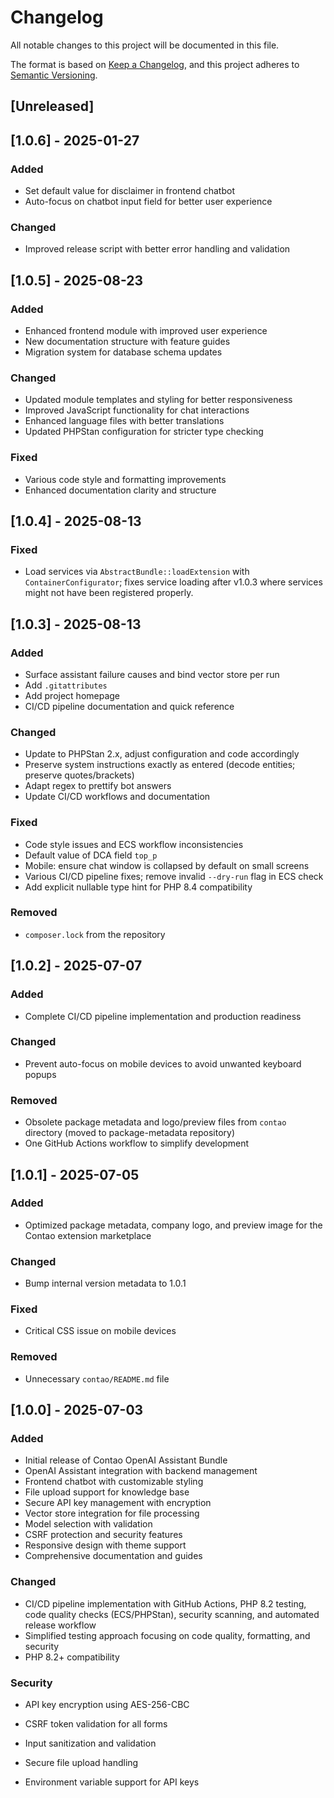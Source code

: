 # Changelog

All notable changes to this project will be documented in this file.

The format is based on [Keep a Changelog](https://keepachangelog.com/en/1.0.0/),
and this project adheres to [Semantic Versioning](https://semver.org/spec/v2.0.0.html).

## [Unreleased]

## [1.0.6] - 2025-01-27

### Added
- Set default value for disclaimer in frontend chatbot
- Auto-focus on chatbot input field for better user experience

### Changed
- Improved release script with better error handling and validation

## [1.0.5] - 2025-08-23

### Added
- Enhanced frontend module with improved user experience
- New documentation structure with feature guides
- Migration system for database schema updates

### Changed
- Updated module templates and styling for better responsiveness
- Improved JavaScript functionality for chat interactions
- Enhanced language files with better translations
- Updated PHPStan configuration for stricter type checking

### Fixed
- Various code style and formatting improvements
- Enhanced documentation clarity and structure

## [1.0.4] - 2025-08-13

### Fixed
- Load services via `AbstractBundle::loadExtension` with `ContainerConfigurator`; fixes service loading after v1.0.3 where services might not have been registered properly.

## [1.0.3] - 2025-08-13

### Added
- Surface assistant failure causes and bind vector store per run
- Add `.gitattributes`
- Add project homepage
- CI/CD pipeline documentation and quick reference

### Changed
- Update to PHPStan 2.x, adjust configuration and code accordingly
- Preserve system instructions exactly as entered (decode entities; preserve quotes/brackets)
- Adapt regex to prettify bot answers
- Update CI/CD workflows and documentation

### Fixed
- Code style issues and ECS workflow inconsistencies
- Default value of DCA field `top_p`
- Mobile: ensure chat window is collapsed by default on small screens
- Various CI/CD pipeline fixes; remove invalid `--dry-run` flag in ECS check
- Add explicit nullable type hint for PHP 8.4 compatibility

### Removed
- `composer.lock` from the repository

## [1.0.2] - 2025-07-07

### Added
- Complete CI/CD pipeline implementation and production readiness

### Changed
- Prevent auto-focus on mobile devices to avoid unwanted keyboard popups

### Removed
- Obsolete package metadata and logo/preview files from `contao` directory (moved to package-metadata repository)
- One GitHub Actions workflow to simplify development

## [1.0.1] - 2025-07-05

### Added
- Optimized package metadata, company logo, and preview image for the Contao extension marketplace

### Changed
- Bump internal version metadata to 1.0.1

### Fixed
- Critical CSS issue on mobile devices

### Removed
- Unnecessary `contao/README.md` file

## [1.0.0] - 2025-07-03

### Added
- Initial release of Contao OpenAI Assistant Bundle
- OpenAI Assistant integration with backend management
- Frontend chatbot with customizable styling
- File upload support for knowledge base
- Secure API key management with encryption
- Vector store integration for file processing
- Model selection with validation
- CSRF protection and security features
- Responsive design with theme support
- Comprehensive documentation and guides

### Changed
- CI/CD pipeline implementation with GitHub Actions, PHP 8.2 testing, code quality checks (ECS/PHPStan), security scanning, and automated release workflow
- Simplified testing approach focusing on code quality, formatting, and security
- PHP 8.2+ compatibility

### Security
- API key encryption using AES-256-CBC
- CSRF token validation for all forms
- Input sanitization and validation
- Secure file upload handling

- Environment variable support for API keys
